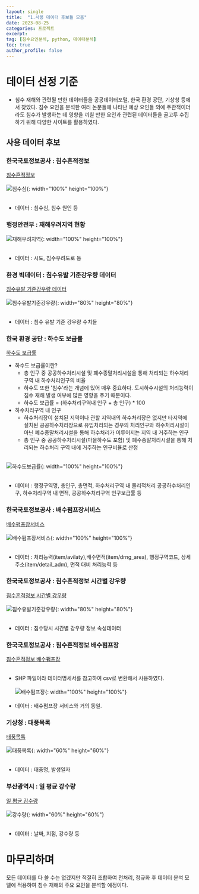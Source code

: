 ```yaml
---
layout: single
title:  "1.사용 데이터 후보들 모음"
date: 2023-08-25
categories: 프로젝트
excerpt:
tag: [침수요인분석, python, 데이터분석]
toc: true
author_profile: false
---
```


# 데이터 선정 기준
- 침수 재해와 관련될 만한 데이터들을 공공데이터포털, 한국 환경 공단, 기상청 등에서 찾았다. 침수 요인을 분석한 여러 논문들에 나타난 예상 요인들 외에 주관적이더라도 침수가 발생하는 데 영향을 끼칠 만한 요인과 관련된 데이터들을 골고루 수집하기 위해 다양한 사이트를 활용하였다.
  
## 사용 데이터 후보
### 한국국토정보공사 : 침수흔적정보
<a href="https://www.data.go.kr/data/15048634/fileData.do">침수흔적정보</a><br><br>
![침수심](/images/projects/Flood/1/침수심.png){: width="100%" height="100%"}<br><br>
- 데이터 : 침수심, 침수 원인 등

### 행정안전부 : 재해우려지역 현황
![재해우려지역](/images/projects/Flood/1/재해우려지역.png){: width="100%" height="100%"}<br><br>
- 데이터 : 시도, 침수우려도로 등

### 환경 빅데이터 : 침수유발 기준강우량 데이터
<a href="https://www.bigdata-environment.kr/user/data_market/detail.do?id=12cfd740-4612-11ed-a014-0d7a4cca3cb8">침수유발 기준강우량 데이터</a><br><br>
![침수유발기준강우량](/images/projects/Flood/1/침수유발기준강우량.png){: width="80%" height="80%"}<br><br>
- 데이터 : 침수 유발 기준 강우량 수치들

### 한국 환경 공단 : 하수도 보급률
<a href="https://www.data.go.kr/tcs/dss/selectDataSetList.do?dType=TOTAL&keyword=%ED%95%98%EC%88%98%EB%8F%84+&detailKeyword=&publicDataPk=&recmSe=N&detailText=&relatedKeyword=&commaNotInData=&commaAndData=&commaOrData=&must_not=&tabId=&dataSetCoreTf=&coreDataNm=&sort=_score&relRadio=&orgFullName=&orgFilter=&org=&orgSearch=&currentPage=1&perPage=10&brm=&instt=&svcType=&kwrdArray=&extsn=&coreDataNmArray=&pblonsipScopeCode=">하수도 보급률</a> <br>

- 하수도 보급률이란?
  - 총 인구 중 공공하수처리시설 및 폐수종말처리시설을 통해 처리되는 하수처리구역 내 하수처리인구의 비율
  - 하수도 또한 '침수'라는 개념에 있어 매우 중요하다. 도시하수시설의 처리능력이 침수 재해 발생 여부에 많은 영향을 주기 때문이다.
  - 하수도 보급률 = (하수처리구역내 인구 + 총 인구) * 100
- 하수처리구역 내 인구
  - 하수처리장이 설치된 지역이나 관할 지역내의 하수처리장은 없지만 타지역에 설치된 공공하수처리장으로 유입처리되는 경우의 처리인구와 하수처리시설이 아닌 폐수종말처리시설을 통해 하수처리가 이루어지는 지역 내 거주하는 인구
  - 총 인구 중 공공하수처리시설(마을하수도 포함) 및 폐수종말처리시설을 통해 처리되는 하수처리 구역 내에 거주하는 인구비율로 산정<br><br>
  
![하수도보급률](/images/projects/Flood/1/하수도보급률.png){: width="100%" height="100%"}<br><br>
- 데이터 : 행정구역명, 총인구, 총면적, 하수처리구역 내 물리적처리 공공하수처리인구, 하수처리구역 내 면적, 공공하수처리구역 인구보급률 등

### 한국국토정보공사 : 배수펌프장서비스
<a href="https://www.data.go.kr/data/15058712/openapi.do"> 배수펌프장서비스</a><br><br>
![배수펌프장서비스](/images/projects/Flood/1/배수펌프장서비스.png){: width="100%" height="100%"}<br><br>
- 데이터 : 처리능력(item/avilaty),배수면적(item/drng_area), 행정구역코드, 상세주소(item/detail_adm), 면적 대비 처리능력 등

### 한국국토정보공사 : 침수흔적정보 시간별 강우량
<a href="https://www.data.go.kr/data/15048637/fileData.do?recommendDataYn=Y">침수흔적정보 시간별 강우량</a><br><br>
![침수유발기준강우량](/images/projects/Flood/1/침수유발기준강우량.png){: width="80%" height="80%"}<br><br>
- 데이터 : 침수당시 시간별 강우량 정보 속성데이터

### 한국국토정보공사 : 침수흔적정보 배수펌프장
<a href="https://www.data.go.kr/data/15048638/fileData.do">침수흔적정보 배수펌프장</a><br><br>
- SHP 파일이라 데이터명세서를 참고하여 csv로 변환해서 사용하였다. <br><br>
![배수펌프장](/images/projects/Flood/1/배수펌프장.png){: width="100%" height="100%"}<br><br>
- 데이터 : 배수펌프장 서비스와 거의 동일.

### 기상청 : 태풍목록
<a href="https://data.kma.go.kr/data/typhoonData/typList.do?pgmNo=688">태풍목록</a><br><br>
![태풍목록](/images/projects/Flood/1/태풍목록.png){: width="60%" height="60%"}<br><br>
- 데이터 : 태풍명, 발생일자
  
### 부산광역시 : 일 평균 강수량
<a href="https://data.kma.go.kr/stcs/grnd/grndRnList.do?pgmNo=69#">일 평균 강수량</a><br><br>
![강수량](/images/projects/Flood/1/강수량.png){: width="60%" height="60%"}<br><br>
- 데이터 : 날짜, 지점, 강수량 등


# 마무리하며
모든 데이터를 다 쓸 수는 없겠지만 적절히 조합하여 전처리, 정규화 후 데이터 분석 모델에 적용하여 침수 재해의 주요 요인을 분석할 예정이다.